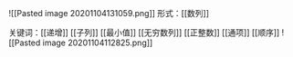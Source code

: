 ![[Pasted image 20201104131059.png]]
形式：[[数列]]

关键词：[[递增]] [[子列]] [[最小值]] [[无穷数列]] [[正整数]] [[通项]]  [[顺序]]
![[Pasted image 20201104112825.png]]
